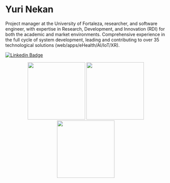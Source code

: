 # Yuri Nekan

Project manager at the University of Fortaleza, researcher, and software engineer, with expertise in Research, Development, and Innovation (RDI) for both the academic and market environments.
Comprehensive experience in the full cycle of system development, leading and contributing to over 35 technological solutions (web/apps/eHealth/AI/IoT/XR).

[![Linkedin Badge](https://img.shields.io/badge/-Yuri%20Nekan-f45e5d?style=flat-square&logo=Linkedin&logoColor=white&link=https://www.linkedin.com/in/yurinekan/)](https://www.linkedin.com/in/yurinekan/)

<div align="center">
  <img height="180em" src="https://github-readme-stats.vercel.app/api/top-langs/?username=yurinekan&layout=compact&langs_count=7&theme=dracula"/>
  <img height="180em" src="https://github.com/yurinekan/yurinekan/assets/49167845/cb20f77c-5bf2-4a56-8d99-8e4025881840"/>
  <img height="180em" src="https://github.com/yurinekan/yurinekan/assets/49167845/d72cc56a-de64-45fd-b9a8-85172ba0606d"/>
</div>
